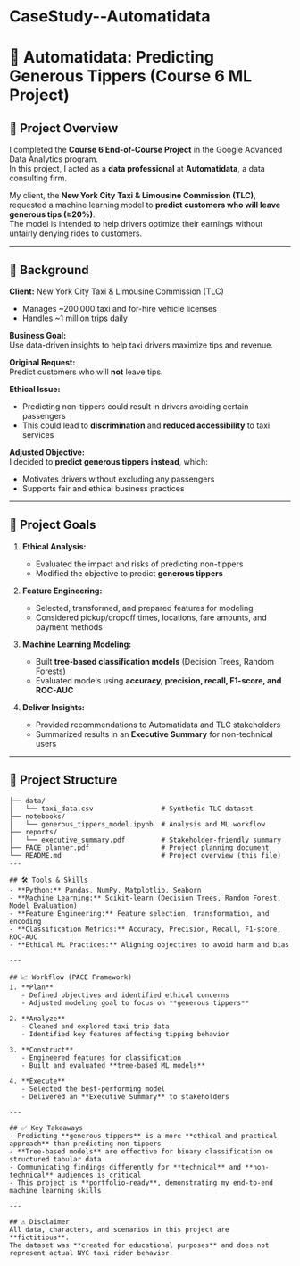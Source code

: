 # CaseStudy--Automatidata
# 🚖 Automatidata: Predicting Generous Tippers (Course 6 ML Project)

## 📖 Project Overview
I completed the **Course 6 End-of-Course Project** in the Google Advanced Data Analytics program.  
In this project, I acted as a **data professional** at **Automatidata**, a data consulting firm.  

My client, the **New York City Taxi & Limousine Commission (TLC)**, requested a machine learning model to **predict customers who will leave generous tips (≥20%)**.  
The model is intended to help drivers optimize their earnings without unfairly denying rides to customers.

---

## 🏢 Background
**Client:** New York City Taxi & Limousine Commission (TLC)  
- Manages ~200,000 taxi and for-hire vehicle licenses  
- Handles ~1 million trips daily  

**Business Goal:**  
Use data-driven insights to help taxi drivers maximize tips and revenue.  

**Original Request:**  
Predict customers who will **not** leave tips.  

**Ethical Issue:**  
- Predicting non-tippers could result in drivers avoiding certain passengers  
- This could lead to **discrimination** and **reduced accessibility** to taxi services  

**Adjusted Objective:**  
I decided to **predict generous tippers instead**, which:  
- Motivates drivers without excluding any passengers  
- Supports fair and ethical business practices  

---

## 🎯 Project Goals
1. **Ethical Analysis:**  
   - Evaluated the impact and risks of predicting non-tippers  
   - Modified the objective to predict **generous tippers**  

2. **Feature Engineering:**  
   - Selected, transformed, and prepared features for modeling  
   - Considered pickup/dropoff times, locations, fare amounts, and payment methods  

3. **Machine Learning Modeling:**  
   - Built **tree-based classification models** (Decision Trees, Random Forests)  
   - Evaluated models using **accuracy, precision, recall, F1-score, and ROC-AUC**  

4. **Deliver Insights:**  
   - Provided recommendations to Automatidata and TLC stakeholders  
   - Summarized results in an **Executive Summary** for non-technical users  

---

## 📂 Project Structure
```plaintext
├── data/
│   └── taxi_data.csv                 # Synthetic TLC dataset
├── notebooks/
│   └── generous_tippers_model.ipynb  # Analysis and ML workflow
├── reports/
│   └── executive_summary.pdf         # Stakeholder-friendly summary
├── PACE_planner.pdf                  # Project planning document
└── README.md                         # Project overview (this file)
---

## 🛠 Tools & Skills
- **Python:** Pandas, NumPy, Matplotlib, Seaborn  
- **Machine Learning:** Scikit-learn (Decision Trees, Random Forest, Model Evaluation)  
- **Feature Engineering:** Feature selection, transformation, and encoding  
- **Classification Metrics:** Accuracy, Precision, Recall, F1-score, ROC-AUC  
- **Ethical ML Practices:** Aligning objectives to avoid harm and bias  

---

## 📈 Workflow (PACE Framework)
1. **Plan**  
   - Defined objectives and identified ethical concerns  
   - Adjusted modeling goal to focus on **generous tippers**  

2. **Analyze**  
   - Cleaned and explored taxi trip data  
   - Identified key features affecting tipping behavior  

3. **Construct**  
   - Engineered features for classification  
   - Built and evaluated **tree-based ML models**  

4. **Execute**  
   - Selected the best-performing model  
   - Delivered an **Executive Summary** to stakeholders  

---

## ✅ Key Takeaways
- Predicting **generous tippers** is a more **ethical and practical approach** than predicting non-tippers  
- **Tree-based models** are effective for binary classification on structured tabular data  
- Communicating findings differently for **technical** and **non-technical** audiences is critical  
- This project is **portfolio-ready**, demonstrating my end-to-end machine learning skills  

---

## ⚠️ Disclaimer
All data, characters, and scenarios in this project are **fictitious**.  
The dataset was **created for educational purposes** and does not represent actual NYC taxi rider behavior.

